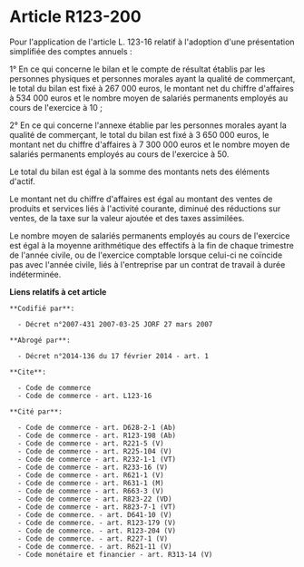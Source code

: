 # Article R123-200

Pour l'application de l'article L. 123-16 relatif à l'adoption d'une présentation simplifiée des comptes annuels :

1° En ce qui concerne le bilan et le compte de résultat établis par les personnes physiques et personnes morales ayant la
qualité de commerçant, le total du bilan est fixé à 267 000 euros, le montant net du chiffre d'affaires à 534 000 euros et le
nombre moyen de salariés permanents employés au cours de l'exercice à 10 ;

2° En ce qui concerne l'annexe établie par les personnes morales ayant la qualité de commerçant, le total du bilan est fixé à
3 650 000 euros, le montant net du chiffre d'affaires à 7 300 000 euros et le nombre moyen de salariés permanents employés au
cours de l'exercice à 50.

Le total du bilan est égal à la somme des montants nets des éléments d'actif.

Le montant net du chiffre d'affaires est égal au montant des ventes de produits et services liés à l'activité courante,
diminué des réductions sur ventes, de la taxe sur la valeur ajoutée et des taxes assimilées.

Le nombre moyen de salariés permanents employés au cours de l'exercice est égal à la moyenne arithmétique des effectifs à la
fin de chaque trimestre de l'année civile, ou de l'exercice comptable lorsque celui-ci ne coïncide pas avec l'année civile,
liés à l'entreprise par un contrat de travail à durée indéterminée.

**Liens relatifs à cet article**

	**Codifié par**:

	  - Décret n°2007-431 2007-03-25 JORF 27 mars 2007

	**Abrogé par**:

	  - Décret n°2014-136 du 17 février 2014 - art. 1

	**Cite**:

	  - Code de commerce
	  - Code de commerce - art. L123-16

	**Cité par**:

	  - Code de commerce - art. D628-2-1 (Ab)
	  - Code de commerce - art. R123-198 (Ab)
	  - Code de commerce - art. R221-5 (V)
	  - Code de commerce - art. R225-104 (V)
	  - Code de commerce - art. R232-1-1 (VT)
	  - Code de commerce - art. R233-16 (V)
	  - Code de commerce - art. R621-1 (V)
	  - Code de commerce - art. R631-1 (M)
	  - Code de commerce - art. R663-3 (V)
	  - Code de commerce - art. R823-22 (VD)
	  - Code de commerce - art. R823-7-1 (VT)
	  - Code de commerce. - art. D641-10 (V)
	  - Code de commerce. - art. R123-179 (V)
	  - Code de commerce. - art. R123-204 (V)
	  - Code de commerce. - art. R227-1 (V)
	  - Code de commerce. - art. R621-11 (V)
	  - Code monétaire et financier - art. R313-14 (V)
